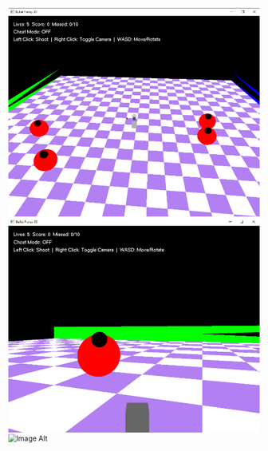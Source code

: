 ![Image Alt](https://github.com/RafidBinBakhtiar/Bullet-Frenzy-3D/blob/11b518971e7b8e52ee1e112daf68deb066523263/Screenshot%202025-05-26%20190435.png)
![Image Alt](https://github.com/RafidBinBakhtiar/Bullet-Frenzy-3D/blob/0207d835516547fcc28d12c6e884ff0617acd431/Screenshot%202025-05-26%20190543.png)
![Image Alt]()
